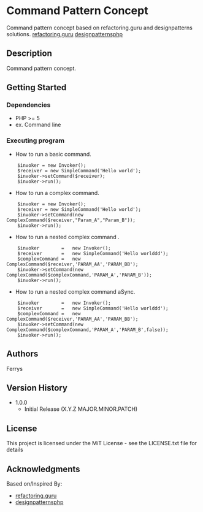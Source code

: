 # Command Pattern Concept

Command pattern concept based on refactoring.guru and designpatterns solutions.
[refactoring.guru](https://refactoring.guru/es/design-patterns/command/php/example)
[designpatternsphp](https://designpatternsphp.readthedocs.io/en/latest/Behavioral/Command/README.html)
## Description

Command pattern concept.

## Getting Started

### Dependencies

* PHP >= 5
* ex. Command line

### Executing program

* How to run a basic command.
```
    $invoker = new Invoker();
    $receiver = new SimpleCommand('Hello world');
    $invoker->setCommand($receiver);
    $invoker->run();
```
* How to run a complex command.
```
    $invoker = new Invoker();
    $receiver = new SimpleCommand('Hello world');
    $invoker->setCommand(new ComplexCommand($receiver,"Param_A","Param_B"));
    $invoker->run();
```
* How to run a nested complex command .
```
    $invoker        =   new Invoker();
    $receiver       =   new SimpleCommand('Hello worlddd');
	$complexCommand =   new ComplexCommand($receiver,'PARAM_AA','PARAM_BB');
    $invoker->setCommand(new ComplexCommand($complexCommand,'PARAM_A','PARAM_B'));
    $invoker->run();
```
* How to run a nested complex command aSync.
```
    $invoker        =   new Invoker();
    $receiver       =   new SimpleCommand('Hello worlddd');
	$complexCommand =   new ComplexCommand($receiver,'PARAM_AA','PARAM_BB');
    $invoker->setCommand(new ComplexCommand($complexCommand,'PARAM_A','PARAM_B',false));
    $invoker->run();
```

## Authors

Ferrys  

## Version History

* 1.0.0
    * Initial Release (X.Y.Z MAJOR.MINOR.PATCH)

## License

This project is licensed under the MiT License - see the LICENSE.txt file for details

## Acknowledgments

Based on/Inspired By:
* [refactoring.guru](https://refactoring.guru/es/design-patterns/command/php/example)
* [designpatternsphp](https://designpatternsphp.readthedocs.io/en/latest/Behavioral/Command/README.html)